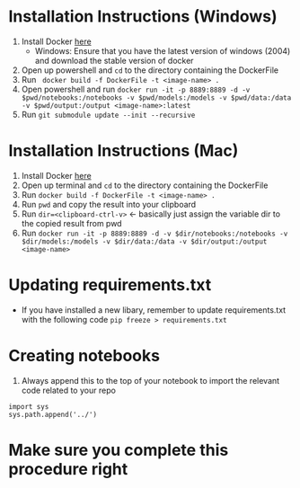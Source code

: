 # Installation Instructions (Windows)
1. Install Docker [here](https://docs.docker.com/get-docker/)
    - Windows: Ensure that you have the latest version of windows (2004) and download the stable version of docker
2. Open up powershell and `cd` to the directory containing the DockerFile
3. Run ` docker build -f DockerFile -t <image-name> .`
4. Open powershell and run `docker run -it -p 8889:8889 -d -v $pwd/notebooks:/notebooks -v $pwd/models:/models -v $pwd/data:/data -v $pwd/output:/output <image-name>:latest`
5. Run `git submodule update --init --recursive`


# Installation Instructions (Mac)
1. Install Docker [here](https://docs.docker.com/get-docker/)
2. Open up terminal and `cd` to the directory containing the DockerFile
3. Run `docker build -f DockerFile -t <image-name> .`
4. Run `pwd` and copy the result into your clipboard
5. Run `dir=<clipboard-ctrl-v>` <- basically just assign the variable dir to the copied result from pwd
6. Run `docker run -it -p 8889:8889 -d -v $dir/notebooks:/notebooks -v $dir/models:/models -v $dir/data:/data -v $dir/output:/output <image-name>`

# Updating requirements.txt
* If you have installed a new libary, remember to update requirements.txt with the following code `pip freeze > requirements.txt`

# Creating notebooks
1. Always append this to the top of your notebook to import the relevant code related to your repo
```
import sys 
sys.path.append('../')
```

# Make sure you complete this procedure right